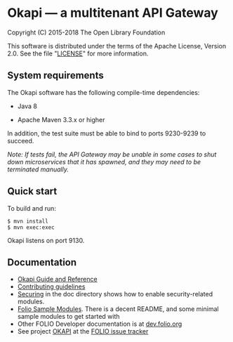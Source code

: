 Okapi — a multitenant API Gateway
=================================

Copyright (C) 2015-2018 The Open Library Foundation

This software is distributed under the terms of the Apache License,
Version 2.0. See the file "[LICENSE](LICENSE)" for more information.

System requirements
-------------------

The Okapi software has the following compile-time dependencies:

* Java 8

* Apache Maven 3.3.x or higher

In addition, the test suite must be able to bind to ports 9230-9239 to succeed.

*Note: If tests fail, the API Gateway may be unable in some cases to shut down
microservices that it has spawned, and they may need to be terminated
manually.*

Quick start
-----------

To build and run:

    $ mvn install
    $ mvn exec:exec

Okapi listens on port 9130.

Documentation
-------------

* [Okapi Guide and Reference](doc/guide.md)
* [Contributing guidelines](CONTRIBUTING.md)
* [Securing](doc/securing.md) in the doc directory shows how to enable security-related modules.
* [Folio Sample Modules](https://github.com/folio-org/folio-sample-modules). There
is a decent README, and some minimal sample modules to get started with
* Other FOLIO Developer documentation is at [dev.folio.org](http://dev.folio.org/)
* See project [OKAPI](https://issues.folio.org/browse/OKAPI)
at the [FOLIO issue tracker](http://dev.folio.org/community/guide-issues)
